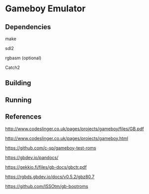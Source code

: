# Gameboy Emulator

## Dependencies

make

sdl2

rgbasm (optional)

Catch2

## Building

## Running

## References

http://www.codeslinger.co.uk/pages/projects/gameboy/files/GB.pdf

http://www.codeslinger.co.uk/pages/projects/gameboy.html

https://github.com/c-sp/gameboy-test-roms

https://gbdev.io/pandocs/

https://gekkio.fi/files/gb-docs/gbctr.pdf

https://rgbds.gbdev.io/docs/v0.5.2/gbz80.7

https://github.com/ISSOtm/gb-bootroms
